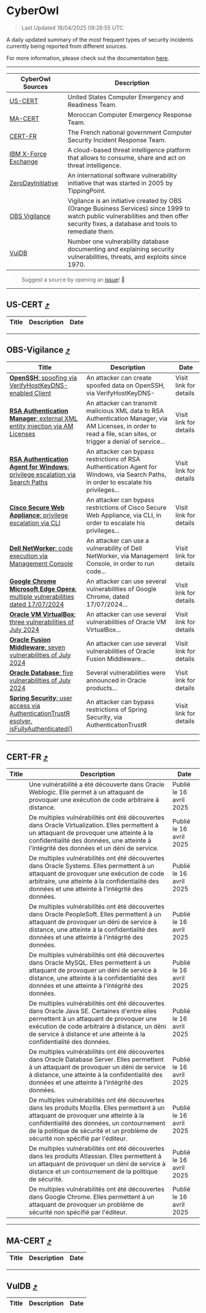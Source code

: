 
 <div id='top'></div>

# CyberOwl

 > Last Updated 18/04/2025 09:26:55 UTC
 
 A daily updated summary of the most frequent types of security incidents currently being reported from different sources.
 
 For more information, please check out the documentation [here](./docs/README.md).
 
 ---
 |CyberOwl Sources|Description|
 |---|---|
 |[US-CERT](#us-cert-arrow_heading_up)|United States Computer Emergency and Readiness Team.|
 |[MA-CERT](#ma-cert-arrow_heading_up)|Moroccan Computer Emergency Response Team.|
 |[CERT-FR](#cert-fr-arrow_heading_up)|The French national government Computer Security Incident Response Team.|
 |[IBM X-Force Exchange](#ibmcloud-arrow_heading_up)|A cloud-based threat intelligence platform that allows to consume, share and act on threat intelligence.|
 |[ZeroDayInitiative](#zerodayinitiative-arrow_heading_up)|An international software vulnerability initiative that was started in 2005 by TippingPoint.|
 |[OBS Vigilance](#obs-vigilance-arrow_heading_up)|Vigilance is an initiative created by OBS (Orange Business Services) since 1999 to watch public vulnerabilities and then offer security fixes, a database and tools to remediate them.|
 |[VulDB](#vuldb-arrow_heading_up)|Number one vulnerability database documenting and explaining security vulnerabilities, threats, and exploits since 1970.|
 
 > Suggest a source by opening an [issue](https://github.com/karimhabush/cyberowl/issues)! :raised_hands:
 ---

## US-CERT [:arrow_heading_up:](#cyberowl)

 |Title|Description|Date|
 |---|---|---|
 
 ---

## OBS-Vigilance [:arrow_heading_up:](#cyberowl)

 |Title|Description|Date|
 |---|---|---|
 |[<a href="https://vigilance.fr/vulnerability/OpenSSH-spoofing-via-VerifyHostKeyDNS-enabled-Client-46405" class="noirorange"><b>OpenSSH</b>: spoofing via VerifyHostKeyDNS-<wbr>enabled Client</wbr></a>](https://vigilance.fr/vulnerability/OpenSSH-spoofing-via-VerifyHostKeyDNS-enabled-Client-46405)|An attacker can create spoofed data on OpenSSH, via VerifyHostKeyDNS-|Visit link for details|
 |[<a href="https://vigilance.fr/vulnerability/RSA-Authentication-Manager-external-XML-entity-injection-via-AM-Licenses-46403" class="noirorange"><b>RSA Authentication Manager</b>: external XML entity injection via AM Licenses</a>](https://vigilance.fr/vulnerability/RSA-Authentication-Manager-external-XML-entity-injection-via-AM-Licenses-46403)|An attacker can transmit malicious XML data to RSA Authentication Manager, via AM Licenses, in order to read a file, scan sites, or trigger a denial of service...|Visit link for details|
 |[<a href="https://vigilance.fr/vulnerability/RSA-Authentication-Agent-for-Windows-privilege-escalation-via-Search-Paths-46402" class="noirorange"><b>RSA Authentication Agent for Windows</b>: privilege escalation via Search Paths</a>](https://vigilance.fr/vulnerability/RSA-Authentication-Agent-for-Windows-privilege-escalation-via-Search-Paths-46402)|An attacker can bypass restrictions of RSA Authentication Agent for Windows, via Search Paths, in order to escalate his privileges...|Visit link for details|
 |[<a href="https://vigilance.fr/vulnerability/Cisco-Secure-Web-Appliance-privilege-escalation-via-CLI-44780" class="noirorange"><b>Cisco Secure Web Appliance</b>: privilege escalation via CLI</a>](https://vigilance.fr/vulnerability/Cisco-Secure-Web-Appliance-privilege-escalation-via-CLI-44780)|An attacker can bypass restrictions of Cisco Secure Web Appliance, via CLI, in order to escalate his privileges...|Visit link for details|
 |[<a href="https://vigilance.fr/vulnerability/Dell-NetWorker-code-execution-via-Management-Console-46401" class="noirorange"><b>Dell NetWorker</b>: code execution via Management Console</a>](https://vigilance.fr/vulnerability/Dell-NetWorker-code-execution-via-Management-Console-46401)|An attacker can use a vulnerability of Dell NetWorker, via Management Console, in order to run code...|Visit link for details|
 |[<a href="https://vigilance.fr/vulnerability/Google-Chrome-Microsoft-Edge-Opera-multiple-vulnerabilities-dated-17-07-2024-44775" class="noirorange"><b>Google Chrome  Microsoft Edge  Opera</b>: multiple vulnerabilities dated 17/07/2024</a>](https://vigilance.fr/vulnerability/Google-Chrome-Microsoft-Edge-Opera-multiple-vulnerabilities-dated-17-07-2024-44775)|An attacker can use several vulnerabilities of Google Chrome, dated 17/07/2024...|Visit link for details|
 |[<a href="https://vigilance.fr/vulnerability/Oracle-VM-VirtualBox-three-vulnerabilities-of-July-2024-44773" class="noirorange"><b>Oracle VM VirtualBox</b>: three vulnerabilities of July 2024</a>](https://vigilance.fr/vulnerability/Oracle-VM-VirtualBox-three-vulnerabilities-of-July-2024-44773)|An attacker can use several vulnerabilities of Oracle VM VirtualBox...|Visit link for details|
 |[<a href="https://vigilance.fr/vulnerability/Oracle-Fusion-Middleware-seven-vulnerabilities-of-July-2024-44770" class="noirorange"><b>Oracle Fusion Middleware</b>: seven vulnerabilities of July 2024</a>](https://vigilance.fr/vulnerability/Oracle-Fusion-Middleware-seven-vulnerabilities-of-July-2024-44770)|An attacker can use several vulnerabilities of Oracle Fusion Middleware...|Visit link for details|
 |[<a href="https://vigilance.fr/vulnerability/Oracle-Database-five-vulnerabilities-of-July-2024-44769" class="noirorange"><b>Oracle Database</b>: five vulnerabilities of July 2024</a>](https://vigilance.fr/vulnerability/Oracle-Database-five-vulnerabilities-of-July-2024-44769)|Several vulnerabilities were announced in Oracle products...|Visit link for details|
 |[<a href="https://vigilance.fr/vulnerability/Spring-Security-user-access-via-AuthenticationTrustResolver-isFullyAuthenticated-44768" class="noirorange"><b>Spring Security</b>: user access via AuthenticationTrustR<wbr>esolver.<wbr>isFullyAuthenticated<wbr>()</wbr></wbr></wbr></a>](https://vigilance.fr/vulnerability/Spring-Security-user-access-via-AuthenticationTrustResolver-isFullyAuthenticated-44768)|An attacker can bypass restrictions of Spring Security, via AuthenticationTrustR|Visit link for details|
 
 ---

## CERT-FR [:arrow_heading_up:](#cyberowl)

 |Title|Description|Date|
 |---|---|---|
 |[](https://www.cert.ssi.gouv.fr/avis/CERTFR-2025-AVI-0324/)|Une vulnérabilité a été découverte dans Oracle Weblogic. Elle permet à un attaquant de provoquer une exécution de code arbitraire à distance.|Publié le 16 avril 2025|
 |[](https://www.cert.ssi.gouv.fr/avis/CERTFR-2025-AVI-0323/)|De multiples vulnérabilités ont été découvertes dans Oracle Virtualization. Elles permettent à un attaquant de provoquer une atteinte à la confidentialité des données, une atteinte à l'intégrité des données et un déni de service.|Publié le 16 avril 2025|
 |[](https://www.cert.ssi.gouv.fr/avis/CERTFR-2025-AVI-0322/)|De multiples vulnérabilités ont été découvertes dans Oracle Systems. Elles permettent à un attaquant de provoquer une exécution de code arbitraire, une atteinte à la confidentialité des données et une atteinte à l'intégrité des données.|Publié le 16 avril 2025|
 |[](https://www.cert.ssi.gouv.fr/avis/CERTFR-2025-AVI-0321/)|De multiples vulnérabilités ont été découvertes dans Oracle PeopleSoft. Elles permettent à un attaquant de provoquer un déni de service à distance, une atteinte à la confidentialité des données et une atteinte à l'intégrité des données.|Publié le 16 avril 2025|
 |[](https://www.cert.ssi.gouv.fr/avis/CERTFR-2025-AVI-0320/)|De multiples vulnérabilités ont été découvertes dans Oracle MySQL. Elles permettent à un attaquant de provoquer un déni de service à distance, une atteinte à la confidentialité des données et une atteinte à l'intégrité des données.|Publié le 16 avril 2025|
 |[](https://www.cert.ssi.gouv.fr/avis/CERTFR-2025-AVI-0319/)|De multiples vulnérabilités ont été découvertes dans Oracle Java SE. Certaines d'entre elles permettent à un attaquant de provoquer une exécution de code arbitraire à distance, un déni de service à distance et une atteinte à la confidentialité des données.|Publié le 16 avril 2025|
 |[](https://www.cert.ssi.gouv.fr/avis/CERTFR-2025-AVI-0318/)|De multiples vulnérabilités ont été découvertes dans Oracle Database Server. Elles permettent à un attaquant de provoquer un déni de service à distance, une atteinte à la confidentialité des données et une atteinte à l'intégrité des données.|Publié le 16 avril 2025|
 |[](https://www.cert.ssi.gouv.fr/avis/CERTFR-2025-AVI-0317/)|De multiples vulnérabilités ont été découvertes dans les produits Mozilla. Elles permettent à un attaquant de provoquer une atteinte à la confidentialité des données, un contournement de la politique de sécurité et un problème de sécurité non spécifié par l'éditeur.|Publié le 16 avril 2025|
 |[](https://www.cert.ssi.gouv.fr/avis/CERTFR-2025-AVI-0316/)|De multiples vulnérabilités ont été découvertes dans les produits Atlassian. Elles permettent à un attaquant de provoquer un déni de service à distance et un contournement de la politique de sécurité.|Publié le 16 avril 2025|
 |[](https://www.cert.ssi.gouv.fr/avis/CERTFR-2025-AVI-0315/)|De multiples vulnérabilités ont été découvertes dans Google Chrome. Elles permettent à un attaquant de provoquer un problème de sécurité non spécifié par l'éditeur.|Publié le 16 avril 2025|
 
 ---

## MA-CERT [:arrow_heading_up:](#cyberowl)

 |Title|Description|Date|
 |---|---|---|
 
 ---

## VulDB [:arrow_heading_up:](#cyberowl)

 |Title|Description|Date|
 |---|---|---|
 